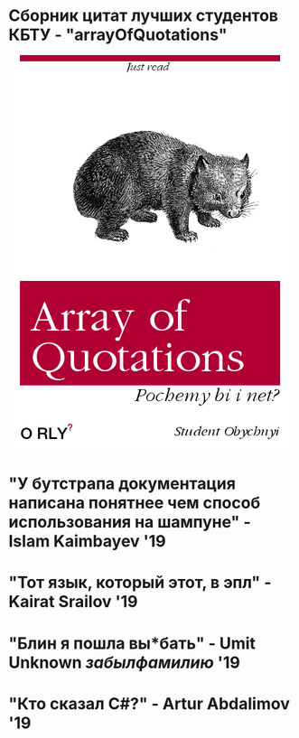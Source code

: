 # Сборник цитат лучших студентов КБТУ - "arrayOfQuotations"
![alt tag](https://github.com/Arkaim/quotations/blob/master/main.png?raw=true)

"У бутстрапа документация написана понятнее чем способ использования на шампуне" - Islam Kaimbayev '19
===================================================================================================
"Тот язык, который этот, в эпл" - Kairat Srailov '19
===================================================================================================
"Блин я пошла вы*бать" - Umit Unknown *забылфамилию* '19
===================================================================================================
"Кто сказал C#?" - Artur Abdalimov '19
===================================================================================================
